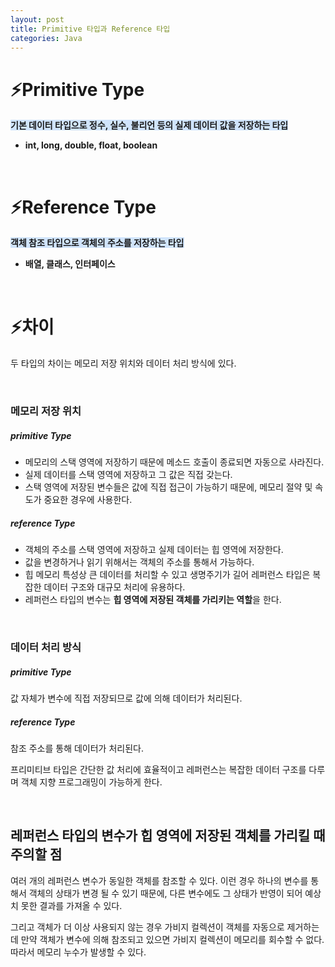 ```yaml
---
layout: post
title: Primitive 타입과 Reference 타입
categories: Java
---
```


# ⚡Primitive Type
<span style="background-color: #D0E4FC">**기본 데이터 타입으로 정수, 실수, 불리언 등의 실제 데이터 값을 저장하는 타입**</span>
- **int, long, double, float, boolean**
  



<br>



# ⚡Reference Type
<span style="background-color: #D0E4FC">**객체 참조 타입으로 객체의 주소를 저장하는 타입**</span>
- **배열, 클래스, 인터페이스**


<br>


# ⚡차이
두 타입의 차이는 메모리 저장 위치와 데이터 처리 방식에 있다.  
  
<br>

### 메모리 저장 위치
##### primitive Type
- 메모리의 스택 영역에 저장하기 때문에 메소드 호출이 종료되면 자동으로 사라진다.
- 실제 데이터를 스택 영역에 저장하고 그 값은 직접 갖는다.
- 스택 영역에 저장된 변수들은 값에 직접 접근이 가능하기 때문에, 메모리 절약 및 속도가 중요한 경우에 사용한다.


##### reference Type
- 객체의 주소를 스택 영역에 저장하고 실제 데이터는 힙 영역에 저장한다.
- 값을 변경하거나 읽기 위해서는 객체의 주소를 통해서 가능하다.
- 힙 메모리 특성상 큰 데이터를 처리할 수 있고 생명주기가 길어 레퍼런스 타입은 복잡한 데이터 구조와 대규모 처리에 유용하다.
- 레퍼런스 타입의 변수는 **힙 영역에 저장된 객체를 가리키는 역할**을 한다.
  
  
<br>


### 데이터 처리 방식
##### primitive Type
값 자체가 변수에 직접 저장되므로 값에 의해 데이터가 처리된다.  

##### reference Type
참조 주소를 통해 데이터가 처리된다.

프리미티브 타입은 간단한 값 처리에 효율적이고 레퍼런스는 복잡한 데이터 구조를 다루며 객체 지향 프로그래밍이 가능하게 한다.
  
  
<br>


## 레퍼런스 타입의 변수가 힙 영역에 저장된 객체를 가리킬 때 주의할 점 
여러 개의 레퍼런스 변수가 동일한 객체를 참조할 수 있다.
이런 경우 하나의 변수를 통해서 객체의 상태가 변경 될 수 있기 때문에, 다른 변수에도 그 상태가 반영이 되어 예상치 못한 결과를 가져올 수 있다.  

그리고 객체가 더 이상 사용되지 않는 경우 가비지 컬렉션이 객체를 자동으로 제거하는데 만약 객체가 변수에 의해 참조되고 있으면 가비지 컬렉션이 메모리를 회수할 수 없다.   
따라서 메모리 누수가 발생할 수 있다.
